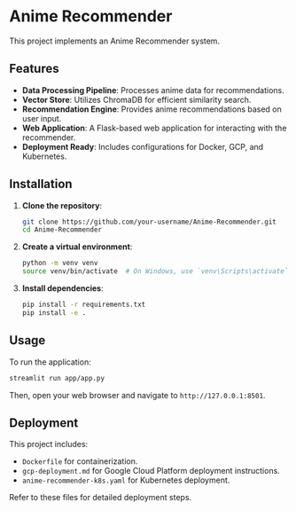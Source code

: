 # Anime Recommender

This project implements an Anime Recommender system.

## Features

-   **Data Processing Pipeline**: Processes anime data for recommendations.
-   **Vector Store**: Utilizes ChromaDB for efficient similarity search.
-   **Recommendation Engine**: Provides anime recommendations based on user input.
-   **Web Application**: A Flask-based web application for interacting with the recommender.
-   **Deployment Ready**: Includes configurations for Docker, GCP, and Kubernetes.

## Installation

1.  **Clone the repository**:

    ```bash
    git clone https://github.com/your-username/Anime-Recommender.git
    cd Anime-Recommender
    ```

2.  **Create a virtual environment**:

    ```bash
    python -m venv venv
    source venv/bin/activate  # On Windows, use `venv\Scripts\activate`
    ```

3.  **Install dependencies**:

    ```bash
    pip install -r requirements.txt
    pip install -e .
    ```

## Usage

To run the application:

```bash
streamlit run app/app.py
```

Then, open your web browser and navigate to `http://127.0.0.1:8501`.

## Deployment

This project includes:

-   `Dockerfile` for containerization.
-   `gcp-deployment.md` for Google Cloud Platform deployment instructions.
-   `anime-recommender-k8s.yaml` for Kubernetes deployment.

Refer to these files for detailed deployment steps.